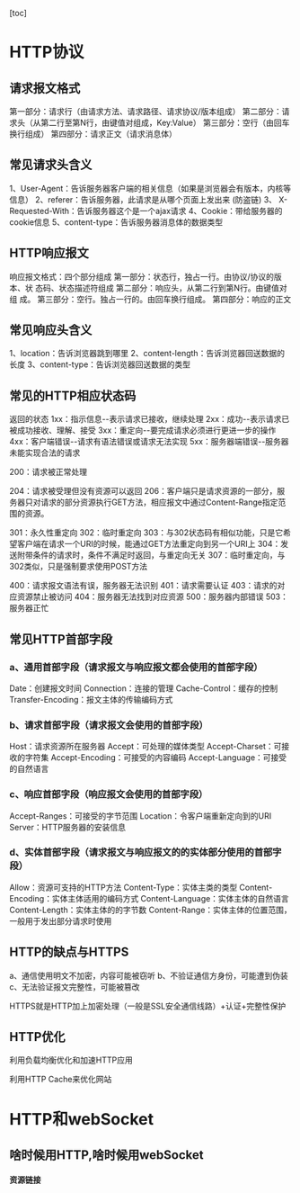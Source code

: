 [toc]



# HTTP协议

## 请求报文格式

第一部分：请求行（由请求方法、请求路径、请求协议/版本组成）
第二部分：请求头（从第二行至第N行，由键值对组成，Key:Value）
第三部分：空行（由回车换行组成）
第四部分：请求正文（请求消息体）

## 常见请求头含义

1、User-Agent：告诉服务器客户端的相关信息（如果是浏览器会有版本，内核等信息）
2、referer：告诉服务器，此请求是从哪个页面上发出来 (防盗链)
3、 X-Requested-With：告诉服务器这个是一个ajax请求
4、Cookie：带给服务器的cookie信息
5、content-type：告诉服务器消息体的数据类型

## HTTP响应报文

响应报文格式：四个部分组成
第一部分：状态行，独占一行。由协议/协议的版本、状
态码、状态描述符组成
第二部分：响应头，从第二行到第N行。由键值对组
成。
第三部分：空行。独占一行的。由回车换行组成。
第四部分：响应的正文



## 常见响应头含义

1、location：告诉浏览器跳到哪里
2、content-length：告诉浏览器回送数据的长度
3、content-type：告诉浏览器回送数据的类型



## **常见的HTTP相应状态码**

返回的状态
1xx：指示信息--表示请求已接收，继续处理
2xx：成功--表示请求已被成功接收、理解、接受
3xx：重定向--要完成请求必须进行更进一步的操作
4xx：客户端错误--请求有语法错误或请求无法实现
5xx：服务器端错误--服务器未能实现合法的请求

200：请求被正常处理

204：请求被受理但没有资源可以返回
206：客户端只是请求资源的一部分，服务器只对请求的部分资源执行GET方法，相应报文中通过Content-Range指定范围的资源。

301：永久性重定向
302：临时重定向
303：与302状态码有相似功能，只是它希望客户端在请求一个URI的时候，能通过GET方法重定向到另一个URI上
304：发送附带条件的请求时，条件不满足时返回，与重定向无关
307：临时重定向，与302类似，只是强制要求使用POST方法

400：请求报文语法有误，服务器无法识别
401：请求需要认证
403：请求的对应资源禁止被访问
404：服务器无法找到对应资源
500：服务器内部错误
503：服务器正忙



## 常见HTTP首部字段

### a、通用首部字段（请求报文与响应报文都会使用的首部字段）

Date：创建报文时间
Connection：连接的管理
Cache-Control：缓存的控制
Transfer-Encoding：报文主体的传输编码方式

### b、请求首部字段（请求报文会使用的首部字段）  

Host：请求资源所在服务器
Accept：可处理的媒体类型
Accept-Charset：可接收的字符集
Accept-Encoding：可接受的内容编码
Accept-Language：可接受的自然语言

### c、响应首部字段（响应报文会使用的首部字段）

Accept-Ranges：可接受的字节范围
Location：令客户端重新定向到的URI
Server：HTTP服务器的安装信息

### d、实体首部字段（请求报文与响应报文的的实体部分使用的首部字段）

Allow：资源可支持的HTTP方法
Content-Type：实体主类的类型
Content-Encoding：实体主体适用的编码方式
Content-Language：实体主体的自然语言
Content-Length：实体主体的的字节数
Content-Range：实体主体的位置范围，一般用于发出部分请求时使用



## HTTP的缺点与HTTPS

a、通信使用明文不加密，内容可能被窃听
b、不验证通信方身份，可能遭到伪装
c、无法验证报文完整性，可能被篡改

HTTPS就是HTTP加上加密处理（一般是SSL安全通信线路）+认证+完整性保护



## HTTP优化

利用负载均衡优化和加速HTTP应用

利用HTTP Cache来优化网站









# HTTP和webSocket



## 啥时候用HTTP,啥时候用webSocket































#### 资源链接

[1]: https://blog.csdn.net/qq_36035589/article/details/114090259

